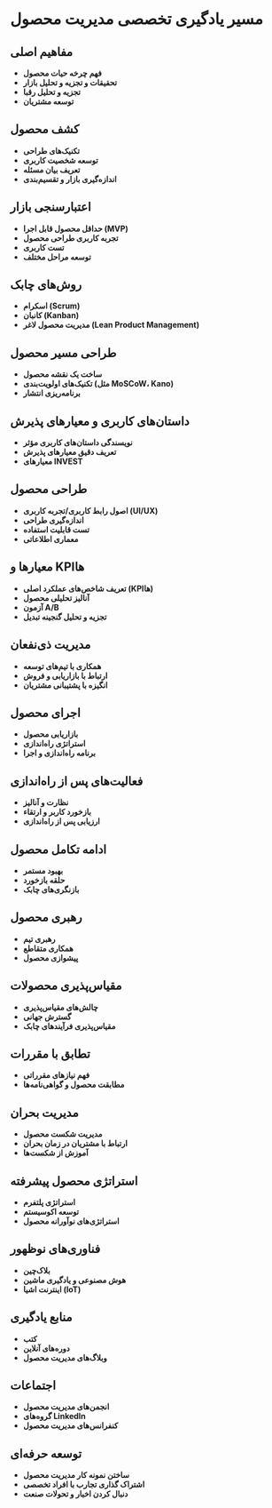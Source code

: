 # مسیر یادگیری تخصصی مدیریت محصول

## مفاهیم اصلی
- **فهم چرخه حیات محصول**
- **تحقیقات و تجزیه و تحلیل بازار**
- **تجزیه و تحلیل رقبا**
- **توسعه مشتریان**

## کشف محصول
- **تکنیک‌های طراحی**
- **توسعه شخصیت کاربری**
- **تعریف بیان مسئله**
- **اندازه‌گیری بازار و تقسیم‌بندی**

## اعتبارسنجی بازار
- **حداقل محصول قابل اجرا (MVP)**
- **تجربه کاربری طراحی محصول**
- **تست کاربری**
- **توسعه مراحل مختلف**

## روش‌های چابک
- **اسکرام (Scrum)**
- **کانبان (Kanban)**
- **مدیریت محصول لاغر (Lean Product Management)**

## طراحی مسیر محصول
- **ساخت یک نقشه محصول**
- **تکنیک‌های اولویت‌بندی (مثل MoSCoW، Kano)**
- **برنامه‌ریزی انتشار**

## داستان‌های کاربری و معیارهای پذیرش
- **نویسندگی داستان‌های کاربری مؤثر**
- **تعریف دقیق معیارهای پذیرش**
- **معیارهای INVEST**

## طراحی محصول
- **اصول رابط کاربری/تجربه کاربری (UI/UX)**
- **اندازه‌گیری طراحی**
- **تست قابلیت استفاده**
- **معماری اطلاعاتی**

## معیارها و KPIها
- **تعریف شاخص‌های عملکرد اصلی (KPIها)**
- **آنالیز تحلیلی محصول**
- **آزمون A/B**
- **تجزیه و تحلیل گنجینه تبدیل**

## مدیریت ذی‌نفعان
- **همکاری با تیم‌های توسعه**
- **ارتباط با بازاریابی و فروش**
- **انگیزه با پشتیبانی مشتریان**

## اجرای محصول
- **بازاریابی محصول**
- **استراتژی راه‌اندازی**
- **برنامه راه‌اندازی و اجرا**

## فعالیت‌های پس از راه‌اندازی
- **نظارت و آنالیز**
- **بازخورد کاربر و ارتقاء**
- **ارزیابی پس از راه‌اندازی**

## ادامه تکامل محصول
- **بهبود مستمر**
- **حلقه بازخورد**
- **بازنگری‌های چابک**

## رهبری محصول
- **رهبری تیم**
- **همکاری متقاطع**
- **پیشوازی محصول**

## مقیاس‌پذیری محصولات
- **چالش‌های مقیاس‌پذیری**
- **گسترش جهانی**
- **مقیاس‌پذیری فرآیندهای چابک**

## تطابق با مقررات
- **فهم نیازهای مقرراتی**
- **مطابقت محصول و گواهی‌نامه‌ها**

## مدیریت بحران
- **مدیریت شکست محصول**
- **ارتباط با مشتریان در زمان بحران**
- **آموزش از شکست‌ها**

## استراتژی محصول پیشرفته
- **استراتژی پلتفرم**
- **توسعه اکوسیستم**
- **استراتژی‌های نوآورانه محصول**

## فناوری‌های نوظهور
- **بلاک‌چین**
- **هوش مصنوعی و یادگیری ماشین**
- **اینترنت اشیا (IoT)**

## منابع یادگیری
- **کتب**
- **دوره‌های آنلاین**
- **وبلاگ‌های مدیریت محصول**

## اجتماعات
- **انجمن‌های مدیریت محصول**
- **گروه‌های LinkedIn**
- **کنفرانس‌های مدیریت محصول**

## توسعه حرفه‌ای
- **ساختن نمونه کار مدیریت محصول**
- **اشتراک گذاری تجارب با افراد تخصصی**
- **دنبال کردن اخبار و تحولات صنعت**
